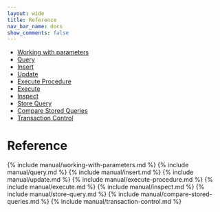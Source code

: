 ```yaml
---
layout: wide
title: Reference
nav_bar_name: docs
show_comments: false
---
```

<div class="row">
  <div class="sidebar span3">
    <ul id="sidenav" class="nav nav-list affix">
      <li class="active"><a href="#working-with-parameters">Working with parameters</a></li>
      <li><a href="#query">Query</a></li>
      <li><a href="#insert">Insert</a></li>
      <li><a href="#update">Update</a></li>
      <li><a href="#execute-procedure">Execute Procedure</a></li>
      <li><a href="#execute">Execute</a></li>
      <li><a href="#inspect">Inspect</a></li>
      <li><a href="#store-query">Store Query</a></li>
      <li><a href="#compare-stored-queries">Compare Stored Queries</a></li>
      <li><a href="#transaction-control">Transaction Control</a></li>
    </ul>
  </div>
  <div class="span9">
    <div class="page-header">
      <h1>Reference</h1>
    </div>
    <div markdown="1">
{% include manual/working-with-parameters.md %}
{% include manual/query.md %}
{% include manual/insert.md %}
{% include manual/update.md %}
{% include manual/execute-procedure.md %}
{% include manual/execute.md %}
{% include manual/inspect.md %}
{% include manual/store-query.md %}
{% include manual/compare-stored-queries.md %}
{% include manual/transaction-control.md %}
</div>
  </div>
</div>